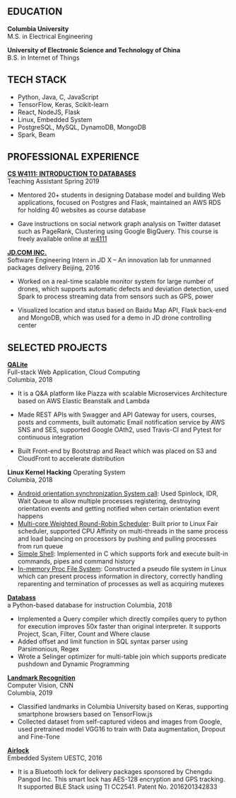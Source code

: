 ## EDUCATION
**Columbia University**  
M.S. in Electrical Engineering   

**University of Electronic Science and Technology of China**  
B.S. in Internet of Things  

## TECH STACK
- Python, Java, C, JavaScript
- TensorFlow, Keras, Scikit-learn
- React, NodeJS, Flask
- Linux, Embedded System
- PostgreSQL, MySQL, DynamoDB, MongoDB
- Spark, Beam

## PROFESSIONAL EXPERIENCE


[**CS W4111: INTRODUCTION TO DATABASES**](http://w4111.github.io)                                                                                               
Teaching Assistant
Spring 2019

* Mentored 20+ students in designing Database model and building Web applications, focused on Postgres and Flask, maintained an AWS RDS for holding 40 websites as course database

* Gave instructions on social network graph analysis on Twitter dataset such as PageRank, Clustering using Google BigQuery. This course is freely available online at [w4111](http://w4111.github.io)


[**JD.COM INC.**](http://x.jdwl.com/drone/index)    
Software Engineering Intern in JD X – An innovation lab for unmanned packages delivery 
Beijing, 2016
         
* Worked on a real-time scalable monitor system for large number of drones, which supports automatic defects and deviation detection, used Spark to process streaming data from sensors such as GPS, power

* Visualized location and status based on Baidu Map API, Flask back-end and MongoDB, which was used for a demo in JD drone controlling center

## SELECTED PROJECTS

[**QALite**](https://github.com/zw2497/QAlite)     
Full-stack Web Application, Cloud Computing    
Columbia, 2018      

* It is a Q&A platform like Piazza with scalable Microservices Architecture based on AWS Elastic Beanstalk and Lambda

* Made REST APIs with Swagger and API Gateway for users, courses, posts and comments, built automatic Email notification service by AWS SNS and SES, supported Google OAth2, used Travis-CI and Pytest for continuous integration

* Built Front-end by Bootstrap and React which was placed on S3 and CloudFront to accelerate distribution

**Linux Kernel Hacking**
Operating System    
Columbia, 2018

* [Android orientation synchronization System call](https://github.com/zw2497/Android-Orientation-Synchronizer): Used Spinlock, IDR, Wait Queue to allow multiple processes registering, destroying orientation events and getting notified when certain orientation event happens
* [Multi-core Weighted Round-Robin Scheduler](https://github.com/zw2497/Linux-Weight-Round-Robin-scheduler):  Built prior to Linux Fair scheduler, supported CPU Affinity on multi-threads in the same process and load balancing on processors by pushing and pulling processes from run queue
* [Simple Shell](https://github.com/zw2497/Linux-Simple-Shell): Implemented in C which supports fork and execute built-in commands, pipes and command history
* [In-memory Proc File System](https://github.com/zw2497/Linux-Proc-File-System):  Constructed a pseudo file system in Linux which can present process information in directory, correctly handling reparenting and termination of processes as well as acquiring mutexes

[**Databass**](https://github.com/zw2497/DatabassEngine)      
a Python-based database for instruction
Columbia, 2018

* Implemented a Query compiler which directly compiles query to python for execution improves 50x faster than original interpreter. It supports Project, Scan, Filter, Count and Where clause
* Added offset and limit function in SQL syntax parser using Parsimonious, Regex
* Wrote a Selinger optimizer for multi-table join which supports predicate pushdown and Dynamic Programming

[**Landmark Recognition**](https://zw2497.github.io)        
Computer Vision, CNN       
Columbia, 2019    

* Classified landmarks in Columbia University based on Keras, supporting smartphone browsers based on TensorFlow.js 
* Collected dataset from self-captured videos and images from Google, used pretrained model VGG16 to train with Data augmentation, Dropout and Fine-Tone

[**Airlock**](https://zw2497.github.io)            
Embedded System                                                                                                                                         UESTC, 2016     

* It is a Bluetooth lock for delivery packages sponsored by Chengdu Pangod Inc. This smart lock has AES-128 encryption and GPS tracking. It supported BLE Stack using TI CC2541. Patent No. 2016201342833

